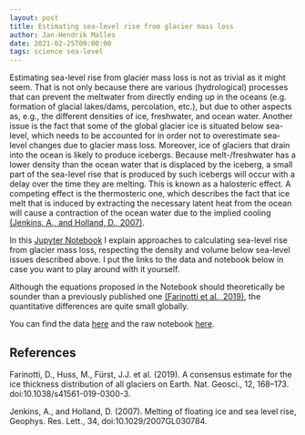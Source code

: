```yaml
---
layout: post
title: Estimating sea-level rise from glacier mass loss
author: Jan-Hendrik Malles
date: 2021-02-25T00:00:00
tags: science sea-level
---
```


Estimating sea-level rise from glacier mass loss is not as trivial as it might seem. That is not only because there are various (hydrological) processes that can 
prevent the meltwater from directly ending up in the oceans (e.g. formation of glacial lakes/dams, percolation, etc.), but due to other 
aspects as, e.g., the different densities of ice, freshwater, and ocean water. Another issue is the fact that some of the global glacier ice is situated 
below sea-level, which needs to be accounted for in order not to overestimate sea-level changes due to glacier mass loss. Moreover, ice of glaciers 
that drain into the ocean is likely to produce icebergs. Because melt-/freshwater has a lower density than the ocean water that is displaced by the iceberg, 
a small part of the sea-level rise that is produced by such icebergs will occur with a delay over the time they are melting. This is known as a 
halosteric effect. A competing effect is the thermosteric one, which describes the fact that ice melt that is induced by extracting the necessary latent heat from 
the ocean will cause a contraction of the ocean water due to the implied cooling [(Jenkins, A., and Holland, D., 2007)](#refs).

In this [Jupyter Notebook](https://nbviewer.jupyter.org/gist/jmalles/ca70090812e6499b34a22a3a7a7a8f2a) I explain approaches to calculating sea-level rise from glacier mass loss, 
respecting the density and volume below sea-level issues described above. I put the links to the data and notebook below in case you want to play around with it yourself.

Although the equations proposed in the Notebook should theoretically be sounder than a previously published one [(Farinotti et al., 2019)](#refs), the quantitative differences are 
quite small globally.

You can find the data [here](https://github.com/OGGM/world-glacier-explorer/tree/master/data) and the raw notebook [here](https://gist.github.com/jmalles/ca70090812e6499b34a22a3a7a7a8f2a).
 

## <a name="refs"></a> References

Farinotti, D., Huss, M., Fürst, J.J. et al. (2019). A consensus estimate for the ice thickness distribution of all glaciers on Earth. 
Nat. Geosci., 12, 168–173. doi:10.1038/s41561-019-0300-3.

Jenkins, A., and Holland, D. (2007). Melting of floating ice and sea level rise, Geophys. Res. Lett., 34, doi:10.1029/2007GL030784.